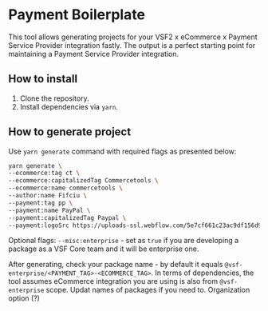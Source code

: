 # Payment Boilerplate

This tool allows generating projects for your VSF2 x eCommerce x Payment Service Provider integration fastly. The output is a perfect starting point for maintaining a Payment Service Provider integration.

## How to install

1. Clone the repository.
2. Install dependencies via `yarn`.

## How to generate project

Use `yarn generate` command with required flags as presented below:

```sh
yarn generate \
--ecommerce:tag ct \
--ecommerce:capitalizedTag Commercetools \
--ecommerce:name commercetools \
--author:name Fifciu \
--payment:tag pp \
--payment:name PayPal \
--payment:capitalizedTag Paypal \
--payment:logoSrc https://uploads-ssl.webflow.com/5e7cf661c23ac9df156d9c3d/5eb01763b8d39cb1427e86f2_PayPal%201.svg
```

Optional flags:
`--misc:enterprise` - set as `true` if you are developing a package as a VSF Core team and it will be enterprise one.

After generating, check your package name - by default it equals `@vsf-enterprise/<PAYMENT_TAG>-<ECOMMERCE_TAG>`. In terms of dependencies, the tool assumes eCommerce integration you are using is also from `@vsf-enterprise` scope. Updat names of packages if you need to. Organization option (?)
